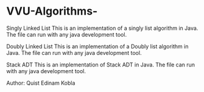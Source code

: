 # VVU-Algorithms- 

Singly Linked List
This is an implementation of a singly list algorithm in Java. The file can run with any java development tool.



Doubly Linked List
This is an implementation of a Doubly list algorithm in Java. The file can run with any java development tool.

Stack ADT
This is an implementation of Stack ADT in Java. The file can run with any java development tool.


Author: Quist Edinam Kobla
